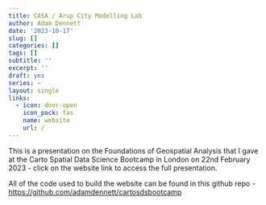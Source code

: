 ```yaml
---
title: CASA / Arup City Modelling Lab
author: Adam Dennett
date: '2023-10-17'
slug: []
categories: []
tags: []
subtitle: ''
excerpt: ''
draft: yes
series: ~
layout: single
links:
  - icon: door-open
    icon_pack: fas
    name: website
    url: /
---
```


This is a presentation on the Foundations of Geospatial Analysis that I gave at the Carto Spatial Data Science Bootcamp in London on 22nd February 2023 - click on the website link to access the full presentation.

All of the code used to build the website can be found in this github repo - <https://github.com/adamdennett/cartosdsbootcamp>
